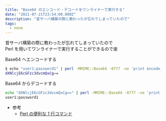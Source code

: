 ```yaml
---
title: "Base64 のエンコード・デコードをワンライナーで実行する"
date: "2021-07-21T23:54:00.000Z"
description: "昔サーバ構築の際に教わったが忘れてしまっていたので"
tags:
  - none
---
```


昔サーバ構築の際に教わったが忘れてしまっていたので  
Perl を用いてワンライナーで実行することができるので楽  

Base64 へエンコードする  

```sh
$ echo "user1:password1" | perl -MMIME::Base64 -0777 -ne 'print encode_base64($_)'
dXNlcjE6cGFzc3dvcmQxCg==
```

Base64 からデコードする  

```sh
echo "dXNlcjE6cGFzc3dvcmQxCg==" | perl -MMIME::Base64 -0777 -ne 'print decode_base64($_)'
user1:password1
```

- 参考
  - [Perl の便利な 1 行コマンド](http://www.redout.net/data/oneliner.html)
